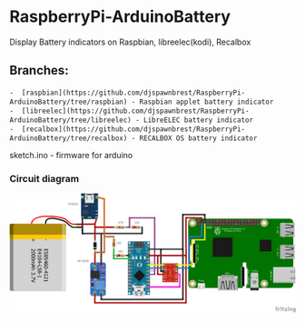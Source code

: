 # RaspberryPi-ArduinoBattery
Display Battery indicators on Raspbian, libreelec(kodi), Recalbox

## Branches:
    -  [raspbian](https://github.com/djspawnbrest/RaspberryPi-ArduinoBattery/tree/raspbian) - Raspbian applet battery indicator
    -  [libreelec](https://github.com/djspawnbrest/RaspberryPi-ArduinoBattery/tree/libreelec) - LibreELEC battery indicator
    -  [recalbox](https://github.com/djspawnbrest/RaspberryPi-ArduinoBattery/tree/recalbox) - RECALBOX OS battery indicator

sketch.ino - firmware for arduino

### Circuit diagram
![scheme](https://github.com/djspawnbrest/RaspberryPi-ArduinoBattery/blob/master/scheme.png)